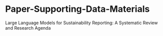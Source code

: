# Paper-Supporting-Data-Materials
Large Language Models for Sustainability Reporting: A Systematic Review and Research Agenda

